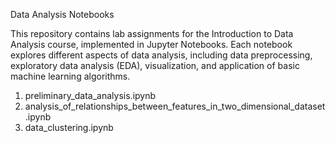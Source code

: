 Data Analysis Notebooks


This repository contains lab assignments for the Introduction to Data Analysis course, implemented in Jupyter Notebooks. Each notebook explores different aspects of data analysis, including data preprocessing, exploratory data analysis (EDA), visualization, and application of basic machine learning algorithms.
 1. preliminary_data_analysis.ipynb
 2. analysis_of_relationships_between_features_in_two_dimensional_dataset.ipynb
 3. data_clustering.ipynb
